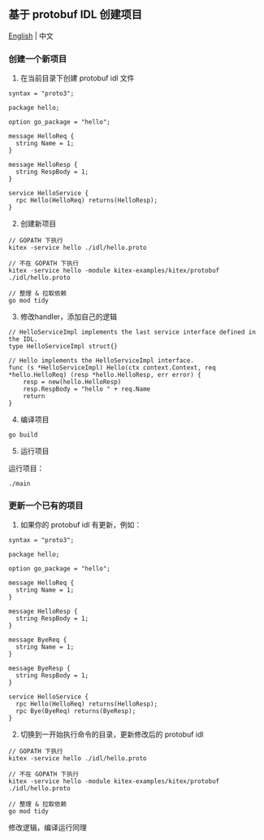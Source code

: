 ## 基于 protobuf IDL 创建项目

[English](./README.md) | 中文

### 创建一个新项目

1.  在当前目录下创建 protobuf idl 文件

```
syntax = "proto3";

package hello;

option go_package = "hello";

message HelloReq {
  string Name = 1;
}

message HelloResp {
  string RespBody = 1;
}

service HelloService {
  rpc Hello(HelloReq) returns(HelloResp);
}
```

2.  创建新项目

```
// GOPATH 下执行
kitex -service hello ./idl/hello.proto

// 不在 GOPATH 下执行
kitex -service hello -module kitex-examples/kitex/protobuf ./idl/hello.proto

// 整理 & 拉取依赖
go mod tidy
```

3.  修改handler，添加自己的逻辑

```
// HelloServiceImpl implements the last service interface defined in the IDL.
type HelloServiceImpl struct{}

// Hello implements the HelloServiceImpl interface.
func (s *HelloServiceImpl) Hello(ctx context.Context, req *hello.HelloReq) (resp *hello.HelloResp, err error) {
	resp = new(hello.HelloResp)
	resp.RespBody = "hello " + req.Name
	return
}
```

4.  编译项目

```
go build
```

5.  运行项目

运行项目：

```
./main
```

### 更新一个已有的项目

1.  如果你的 protobuf idl 有更新，例如：

```
syntax = "proto3";

package hello;

option go_package = "hello";

message HelloReq {
  string Name = 1;
}

message HelloResp {
  string RespBody = 1;
}

message ByeReq {
  string Name = 1;
}

message ByeResp {
  string RespBody = 1;
}

service HelloService {
  rpc Hello(HelloReq) returns(HelloResp);
  rpc Bye(ByeReq) returns(ByeResp);
}
```

2.  切换到一开始执行命令的目录，更新修改后的 protobuf idl

```
// GOPATH 下执行
kitex -service hello ./idl/hello.proto

// 不在 GOPATH 下执行
kitex -service hello -module kitex-examples/kitex/protobuf ./idl/hello.proto

// 整理 & 拉取依赖
go mod tidy
```

修改逻辑，编译运行同理